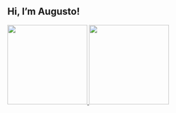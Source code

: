 ## Hi, I’m Augusto!

<div>
<a href="https://github.com/monnclaro">
<img height="180em" src="https://github-readme-stats.vercel.app/api/top-langs/?username=monnclaro&layout=compact&langs_count=7&theme=nord"/>
<img height="180em" src="https://github-readme-stats.vercel.app/api?username=monnclaro&show_icons=true&theme=dracula&include_all_commits=true&count_private=true"/>
</div>
